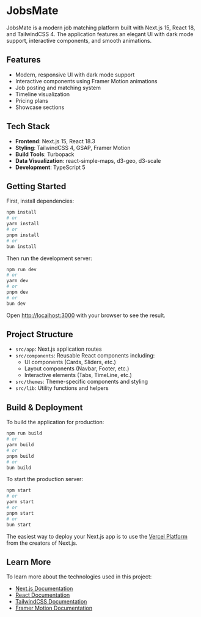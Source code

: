# JobsMate

JobsMate is a modern job matching platform built with Next.js 15, React 18, and TailwindCSS 4. The application features an elegant UI with dark mode support, interactive components, and smooth animations.

## Features

- Modern, responsive UI with dark mode support
- Interactive components using Framer Motion animations
- Job posting and matching system
- Timeline visualization
- Pricing plans
- Showcase sections

## Tech Stack

- **Frontend**: Next.js 15, React 18.3
- **Styling**: TailwindCSS 4, GSAP, Framer Motion
- **Build Tools**: Turbopack
- **Data Visualization**: react-simple-maps, d3-geo, d3-scale
- **Development**: TypeScript 5

## Getting Started

First, install dependencies:

```bash
npm install
# or
yarn install
# or
pnpm install
# or
bun install
```

Then run the development server:

```bash
npm run dev
# or
yarn dev
# or
pnpm dev
# or
bun dev
```

Open [http://localhost:3000](http://localhost:3000) with your browser to see the result.

## Project Structure

- `src/app`: Next.js application routes
- `src/components`: Reusable React components including:
  - UI components (Cards, Sliders, etc.)
  - Layout components (Navbar, Footer, etc.)
  - Interactive elements (Tabs, TimeLine, etc.)
- `src/themes`: Theme-specific components and styling
- `src/lib`: Utility functions and helpers

## Build & Deployment

To build the application for production:

```bash
npm run build
# or
yarn build
# or
pnpm build
# or
bun build
```

To start the production server:

```bash
npm start
# or
yarn start
# or
pnpm start
# or
bun start
```

The easiest way to deploy your Next.js app is to use the [Vercel Platform](https://vercel.com/new) from the creators of Next.js.

## Learn More

To learn more about the technologies used in this project:

- [Next.js Documentation](https://nextjs.org/docs)
- [React Documentation](https://react.dev)
- [TailwindCSS Documentation](https://tailwindcss.com/docs)
- [Framer Motion Documentation](https://www.framer.com/motion/)
